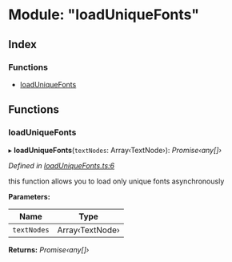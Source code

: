 
# Module: "loadUniqueFonts"

## Index

### Functions

* [loadUniqueFonts](_loaduniquefonts_.md#loaduniquefonts)

## Functions

###  loadUniqueFonts

▸ **loadUniqueFonts**(`textNodes`: Array‹TextNode›): *Promise‹any[]›*

*Defined in [loadUniqueFonts.ts:6](https://github.com/figma-plugin-helper-functions/figma-plugin-helpers/blob/1a3901b/src/helpers/loadUniqueFonts.ts#L6)*

this function allows you to load only unique fonts asynchronously

**Parameters:**

Name | Type |
------ | ------ |
`textNodes` | Array‹TextNode› |

**Returns:** *Promise‹any[]›*
